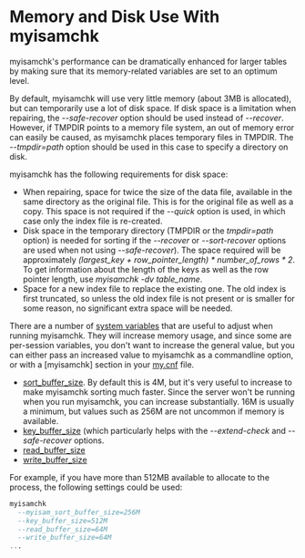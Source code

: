 # Memory and Disk Use With myisamchk

myisamchk's performance can be dramatically enhanced for larger tables by making sure that its memory-related variables are set to an optimum level.

By default, myisamchk will use very little memory (about 3MB is allocated), but can temporarily use a lot of disk space. If disk space is a limitation when repairing, the <em>--safe-recover</em> option should be used instead of <em>--recover</em>. However, if TMPDIR points to a memory file system, an out of memory error can easily be caused, as myisamchk places temporary files in TMPDIR. The <em>--tmpdir=path</em> option should be used in this case to specify a directory on disk.

myisamchk has the following requirements for disk space:

- When repairing, space for twice the size of the data file, available in the same directory as the original file. This is for the original file as well as a copy. This space is not required if the <em>--quick</em> option is used, in which case only the index file is re-created.
- Disk space in the temporary directory (TMPDIR or the <em>tmpdir=path</em> option) is needed for sorting if the <em>--recover</em> or <em>--sort-recover</em> options are used when not using <em>--safe-recover</em>). The space required will be approximately <em>(largest_key + row_pointer_length) * number_of_rows * 2</em>. To get information about the length of the keys as well as the row pointer length, use <em>myisamchk -dv table_name</em>.
- Space for a new index file to replace the existing one. The old index is first truncated, so unless the old index file is not present or is smaller for some reason, no significant extra space will be needed.

There are a number of [system variables](/replication/optimization-and-tuning/system-variables/server-system-variables) that are useful to adjust when running myisamchk. They will increase memory usage, and since some are per-session variables, you don't want to increase the general value, but you can either pass an increased value to myisamchk as a commandline option, or with a [myisamchk] section in your [my.cnf](/kb/en/configuring-mariadb-with-mycnf/) file.

- [sort_buffer_size](/kb/en/server-system-variables/#sort_buffer_size). By default this is 4M, but it's very useful to increase to make myisamchk sorting much faster. Since the server won't be running when you run myisamchk, you can increase substantially. 16M is usually a minimum, but values such as 256M are not uncommon if memory is available.
- [key_buffer_size](/kb/en/myisam-system-variables/#key_buffer_size) (which particularly helps with the <em>--extend-check</em> and <em>--safe-recover</em> options.
- [read_buffer_size](/kb/en/server-system-variables/#read_buffer_size)
- [write_buffer_size](/kb/en/server-system-variables/#write_buffer_size)

For example, if you have more than 512MB available to allocate to the process, the following settings could be used:

```sql
myisamchk 
  --myisam_sort_buffer_size=256M
  --key_buffer_size=512M
  --read_buffer_size=64M
  --write_buffer_size=64M
...
```